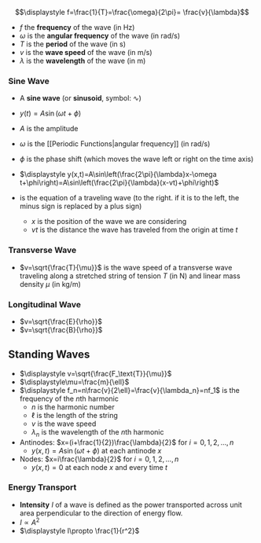 $$\displaystyle f=\frac{1}{T}=\frac{\omega}{2\pi}= \frac{v}{\lambda}$$
- $f$ the **frequency** of the wave (in $\mathsf{Hz}$)
- $\omega$ is the **angular frequency** of the wave (in $\mathsf{rad/s}$)
- $T$ is the **period** of the wave (in $\mathsf{s}$)
- $v$ is the **wave speed** of the wave (in $\mathsf{m/s}$)
- $\lambda$ is the **wavelength** of the wave (in $\mathsf{m}$)

### Sine Wave

- A **sine wave** (or **sinusoid**, symbol: ∿)
- $y(t)=A\sin(\omega t + \phi)$
- $A$ is the amplitude
- $\omega$ is the [[Periodic Functions|angular frequency]] (in $\mathsf{rad/s}$)
- $\phi$ is the phase shift (which moves the wave left or right on the time axis)

- $\displaystyle y(x,t)=A\sin\left(\frac{2\pi}{\lambda}x-\omega t+\phi\right)=A\sin\left(\frac{2\pi}{\lambda}(x-vt)+\phi\right)$
- is the equation of a traveling wave (to the right. if it is to the left, the minus sign is replaced by a plus sign)
	- $x$ is the position of the wave we are considering
	- $vt$ is the distance the wave has traveled from the origin at time $t$









### Transverse Wave 

- $v=\sqrt{\frac{T}{\mu}}$ is the wave speed of a transverse wave traveling along a stretched string of tension $T$ (in $\mathsf{N}$) and linear mass density $\mu$ (in $\mathsf{kg/m}$)

### Longitudinal Wave

- $v=\sqrt{\frac{E}{\rho}}$ 
- $v=\sqrt{\frac{B}{\rho}}$


## Standing Waves

- $\displaystyle v=\sqrt{\frac{F_\text{T}}{\mu}}$
- $\displaystyle\mu=\frac{m}{\ell}$ 
- $\displaystyle f_n=n\frac{v}{2\ell}=\frac{v}{\lambda_n}=nf_1$ is the frequency of the $n$th harmonic
	- $n$ is the harmonic number
	- $\ell$ is the length of the string
	- $v$ is the wave speed
	- $\lambda_n$ is the wavelength of the $n$th harmonic
- Antinodes: $x=(i+\frac{1}{2})\frac{\lambda}{2}$ for $i=0,1,2,\ldots,n$
	- $y(x,t)=A\sin(\omega t+\phi)$ at each antinode $x$
- Nodes: $x=i\frac{\lambda}{2}$ for $i=0,1,2,\ldots,n$
	- $y(x,t)=0$ at each node $x$ and every time $t$


### Energy Transport

- **Intensity** $I$ of a wave is defined as the power transported across unit area perpendicular to the direction of energy flow. 
- $I\propto A^2$
- $\displaystyle I\propto \frac{1}{r^2}$
